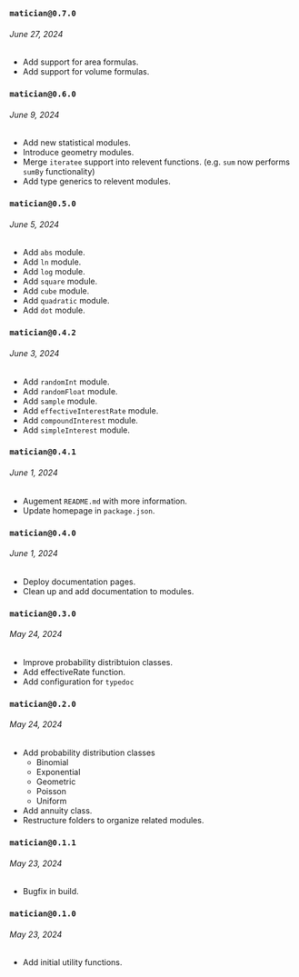 ### `matician@0.7.0`

###### June 27, 2024

- Add support for area formulas.
- Add support for volume formulas.

### `matician@0.6.0`

###### June 9, 2024

- Add new statistical modules.
- Introduce geometry modules.
- Merge `iteratee` support into relevent functions. (e.g. `sum` now performs `sumBy` functionality)
- Add type generics to relevent modules.

### `matician@0.5.0`

###### June 5, 2024

- Add `abs` module.
- Add `ln` module.
- Add `log` module.
- Add `square` module.
- Add `cube` module.
- Add `quadratic` module.
- Add `dot` module.

### `matician@0.4.2`

###### June 3, 2024

- Add `randomInt` module.
- Add `randomFloat` module.
- Add `sample` module.
- Add `effectiveInterestRate` module.
- Add `compoundInterest` module.
- Add `simpleInterest` module.

### `matician@0.4.1`

###### June 1, 2024

- Augement `README.md` with more information.
- Update homepage in `package.json`.

### `matician@0.4.0`

###### June 1, 2024

- Deploy documentation pages.
- Clean up and add documentation to modules.

### `matician@0.3.0`

###### May 24, 2024

- Improve probability distribtuion classes.
- Add effectiveRate function.
- Add configuration for `typedoc`

### `matician@0.2.0`

###### May 24, 2024

- Add probability distribution classes
  - Binomial
  - Exponential
  - Geometric
  - Poisson
  - Uniform
- Add annuity class.
- Restructure folders to organize related modules.

### `matician@0.1.1`

###### May 23, 2024

- Bugfix in build.

### `matician@0.1.0`

###### May 23, 2024

- Add initial utility functions.
